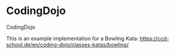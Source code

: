 # CodingDojo
CodingDojo

This is an example implementation for a Bowling Kata:
https://ccd-school.de/en/coding-dojo/classes-katas/bowling/
